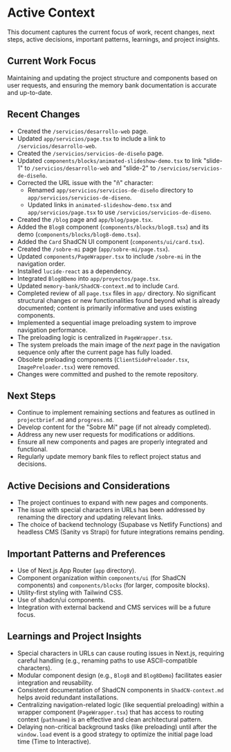 # Active Context

This document captures the current focus of work, recent changes, next steps, active decisions, important patterns, learnings, and project insights.

## Current Work Focus

Maintaining and updating the project structure and components based on user requests, and ensuring the memory bank documentation is accurate and up-to-date.

## Recent Changes

- Created the `/servicios/desarrollo-web` page.
- Updated `app/servicios/page.tsx` to include a link to `/servicios/desarrollo-web`.
- Created the `/servicios/servicios-de-diseño` page.
- Updated `components/blocks/animated-slideshow-demo.tsx` to link "slide-1" to `/servicios/desarrollo-web` and "slide-2" to `/servicios/servicios-de-diseño`.
- Corrected the URL issue with the "ñ" character:
    - Renamed `app/servicios/servicios-de-diseño` directory to `app/servicios/servicios-de-diseno`.
    - Updated links in `animated-slideshow-demo.tsx` and `app/servicios/page.tsx` to use `/servicios/servicios-de-diseno`.
- Created the `/blog` page and `app/blog/page.tsx`.
- Added the `Blog8` component (`components/blocks/blog8.tsx`) and its demo (`components/blocks/blog8-demo.tsx`).
- Added the `Card` ShadCN UI component (`components/ui/card.tsx`).
- Created the `/sobre-mi` page (`app/sobre-mi/page.tsx`).
- Updated `components/PageWrapper.tsx` to include `/sobre-mi` in the navigation order.
- Installed `lucide-react` as a dependency.
- Integrated `Blog8Demo` into `app/proyectos/page.tsx`.
- Updated `memory-bank/ShadCN-context.md` to include `Card`.
- Completed review of all `page.tsx` files in `app/` directory. No significant structural changes or new functionalities found beyond what is already documented; content is primarily informative and uses existing components.
- Implemented a sequential image preloading system to improve navigation performance.
- The preloading logic is centralized in `PageWrapper.tsx`.
- The system preloads the main image of the *next* page in the navigation sequence only after the current page has fully loaded.
- Obsolete preloading components (`ClientSidePreloader.tsx`, `ImagePreloader.tsx`) were removed.
- Changes were committed and pushed to the remote repository.

## Next Steps

- Continue to implement remaining sections and features as outlined in `projectbrief.md` and `progress.md`.
- Develop content for the "Sobre Mí" page (if not already completed).
- Address any new user requests for modifications or additions.
- Ensure all new components and pages are properly integrated and functional.
- Regularly update memory bank files to reflect project status and decisions.

## Active Decisions and Considerations

- The project continues to expand with new pages and components.
- The issue with special characters in URLs has been addressed by renaming the directory and updating relevant links.
- The choice of backend technology (Supabase vs Netlify Functions) and headless CMS (Sanity vs Strapi) for future integrations remains pending.

## Important Patterns and Preferences

- Use of Next.js App Router (`app` directory).
- Component organization within `components/ui` (for ShadCN components) and `components/blocks` (for larger, composite blocks).
- Utility-first styling with Tailwind CSS.
- Use of shadcn/ui components.
- Integration with external backend and CMS services will be a future focus.

## Learnings and Project Insights

- Special characters in URLs can cause routing issues in Next.js, requiring careful handling (e.g., renaming paths to use ASCII-compatible characters).
- Modular component design (e.g., `Blog8` and `Blog8Demo`) facilitates easier integration and reusability.
- Consistent documentation of ShadCN components in `ShadCN-context.md` helps avoid redundant installations.
- Centralizing navigation-related logic (like sequential preloading) within a wrapper component (`PageWrapper.tsx`) that has access to routing context (`pathname`) is an effective and clean architectural pattern.
- Delaying non-critical background tasks (like preloading) until after the `window.load` event is a good strategy to optimize the initial page load time (Time to Interactive).
